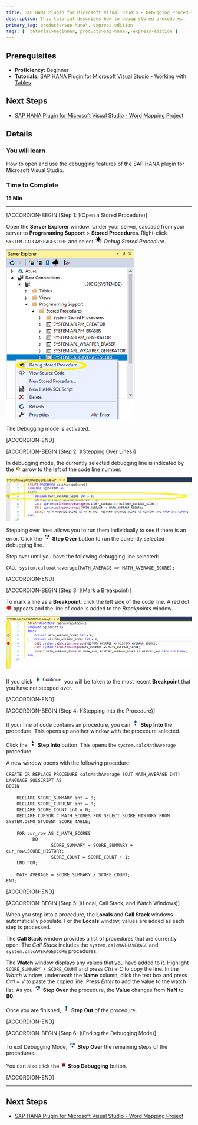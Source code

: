 ```yaml
---
title: SAP HANA Plugin for Microsoft Visual Studio - Debugging Procedures
description: This tutorial describes how to debug stored procedures.
primary_tag: products>sap-hana\,-express-edition
tags: [  tutorial>beginner, products>sap-hana\,-express-edition ]
---
```


## Prerequisites  
 - **Proficiency:** Beginner
 - **Tutorials:** [SAP HANA Plugin for Microsoft Visual Studio - Working with Tables](https://www.sap.com/developer/tutorials/hxe-ua-visual-studio-tables.html)

## Next Steps
 - [SAP HANA Plugin for Microsoft Visual Studio - Word Mapping Project](https://www.sap.com/developer/tutorials/hxe-ua-visual-studio-word-mapping.html)


## Details
### You will learn  
How to open and use the debugging features of the SAP HANA plugin for Microsoft Visual Studio.

### Time to Complete
**15 Min**

---

[ACCORDION-BEGIN [Step 1: ](Open a Stored Procedure)]

Open the __Server Explorer__ window. Under your server, cascade from your server to __Programming Support__ > __Stored Procedures__. Right-click `SYSTEM.CALCAVERAGESCORE` and select ![Debug Procedure](debug_procedure.png) _Debug Stored Procedure_.

![Select Debug Stored Procedure](select_debug.png)

The Debugging mode is activated.

[ACCORDION-END]

[ACCORDION-BEGIN [Step 2: ](Stepping Over Lines)]

In debugging mode, the currently selected debugging line is indicated by the ![Current Line](current_line.png) arrow to the left of the code line number.

![Line Location](line_location.png)

Stepping over lines allows you to run them individually to see if there is an error. Click the ![Step Over](step_over.png) **Step Over** button to run the currently selected debugging line.

Step over until you have the following debugging line selected:

```
CALL system.calcmathaverage(MATH_AVERAGE => MATH_AVERAGE_SCORE);
```

[ACCORDION-END]

[ACCORDION-BEGIN [Step 3: ](Mark a Breakpoint)]

To mark a line as a **Breakpoint**, click the left side of the code line. A red dot ![Breakpoint Dot](breakpoint_dot.png) appears and the line of code is added to the _Breakpoints_ window.

![Breakpoint Location](breakpoint_location.png)

If you click ![Continue Button](continue_button.png) you will be taken to the most recent **Breakpoint** that you have not stepped over.

[ACCORDION-END]

[ACCORDION-BEGIN [Step 4: ](Stepping Into the Procedure)]

If your line of code contains an procedure, you can ![Step Into](step_into.png) __Step Into__ the procedure. This opens up another window with the procedure selected.

Click the ![Step Into](step_into.png) __Step Into__ button. This opens the `system.calcMathAverage` procedure.

A new window opens with the following procedure:

```
CREATE OR REPLACE PROCEDURE calcMathAverage (OUT MATH_AVERAGE INT)
LANGUAGE SQLSCRIPT AS
BEGIN

	DECLARE SCORE_SUMMARY int = 0;
	DECLARE SCORE_CURRENT int = 0;
	DECLARE SCORE_COUNT int = 0;
	DECLARE CURSOR C_MATH_SCORES FOR SELECT SCORE_HISTORY FROM SYSTEM.DEMO_STUDENT_SCORE_TABLE;

	FOR cur_row AS C_MATH_SCORES
		  DO
			     SCORE_SUMMARY = SCORE_SUMMARY + cur_row.SCORE_HISTORY;
			     SCORE_COUNT = SCORE_COUNT + 1;
	END FOR;

	MATH_AVERAGE = SCORE_SUMMARY / SCORE_COUNT;
END;
```

[ACCORDION-END]

[ACCORDION-BEGIN [Step 5: ](Local, Call Stack, and Watch Windows)]

When you step into a procedure, the __Locals__ and __Call Stack__ windows automatically populate. For the __Locals__ window, values are added as each step is processed.

The __Call Stack__ window provides a list of procedures that are currently open. The _Call Stack_ includes the `system.calcMATHAVERAGE` and `system.calcAVERAGESCORE` procedures.

The __Watch__ window displays any values that you have added to it. Highlight `SCORE_SUMMARY / SCORE_COUNT` and press *Ctrl* + *C* to copy the line. In the _Watch_ window, underneath the __Name__ column, click the text box and press *Ctrl* + *V* to paste the copied line. Press *Enter* to add the value to the watch list. As you ![Step Over](step_over.png) __Step Over__ the procedure, the __Value__ changes from __NaN__ to __80__.

Once you are finished, ![Step Out](step_out.png) __Step Out__ of the procedure.

[ACCORDION-END]

[ACCORDION-BEGIN [Step 6: ](Ending the Debugging Mode)]

To exit Debugging Mode, ![Step Over](step_over.png) __Step Over__ the remaining steps of the procedures.

You can also click the ![Stop Debugging](stop_debugging.png) __Stop Debugging__ button.

[ACCORDION-END]

---

## Next Steps
- [SAP HANA Plugin for Microsoft Visual Studio - Word Mapping Project](https://www.sap.com/developer/tutorials/hxe-ua-visual-word-mapping.html)

